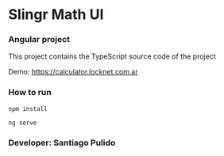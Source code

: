 # Slingr Math UI
### Angular project
This project contains the TypeScript source code of the project

Demo: https://calculator.locknet.com.ar

### How to run

```
npm install
```
```
ng serve
``` 
### Developer:  Santiago Pulido
